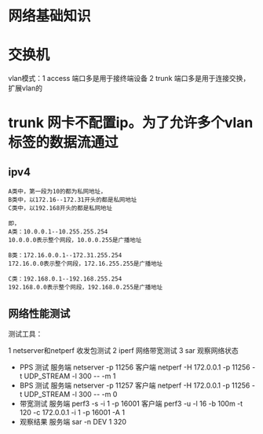 # 网络基础知识

# 交换机
 vlan模式：1 access 端口多是用于接终端设备 
           2 trunk 端口多是用于连接交换，扩展vlan的

# trunk 网卡不配置ip。为了允许多个vlan标签的数据流通过

## ipv4

```
A类中，第一段为10的都为私网地址，
B类中，以172.16--172.31开头的都是私网地址
C类中，以192.168开头的都是私网地址

即，
A类：10.0.0.1--10.255.255.254
10.0.0.0表示整个网段，10.0.0.255是广播地址

B类：172.16.0.0.1--172.31.255.254
172.16.0.0表示整个网段，172.16.255.255是广播地址

C类：192.168.0.1--192.168.255.254
192.168.0.0表示整个网段，192.168.0.255是广播地址
```


## 网络性能测试

测试工具：

1 netserver和netperf 收发包测试
2 iperf 网络带宽测试
3 sar   观察网络状态

* PPS 测试 服务端 netserver -p 11256     客户端 netperf -H 172.0.0.1 -p 11256 -t UDP_STREAM -l 300 -- -m 1 
* BPS 测试 服务端 netserver -p 11257     客户端 netperf -H 172.0.0.1 -p 11256 -t UDP_STREAM -l 300 -- -m 0 
* 带宽测试 服务端 perf3 -s -i 1 -p 16001 客户端 perf3 -u -l 16 -b 100m -t 120 -c 172.0.0.1 -i 1 -p 16001 -A 1     
* 观察结果 服务端 sar -n DEV 1 320

 
